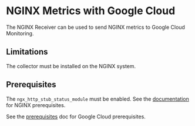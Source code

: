 # NGINX Metrics with Google Cloud

The NGINX Receiver can be used to send NGINX metrics to Google Cloud Monitoring.

## Limitations

The collector must be installed on the NGINX system.

## Prerequisites

The `ngx_http_stub_status_module` must be enabled. See the [documentation](https://github.com/observIQ/bindplane-agent/blob/main/docs/receivers.md) for NGINX prerequisites.

See the [prerequisites](../README.md) doc for Google Cloud prerequisites.
